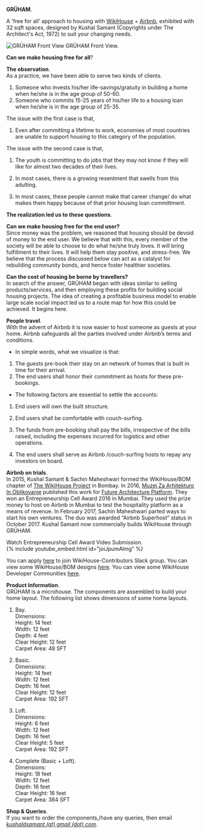 **GRÜHAM**.

A 'free for all' approach to housing with <a href="https://www.wikihouse.cc" target="_blank">WikiHouse</a> + <a href="https://www.airbnb.com" target="_blank">Airbnb</a>, exhibited with 32 sqft spaces, designed by Kushal Samant (Copyrights under The Architect's Act, 1972) to suit your changing needs.

![_GRÜHAM Front View_](https://66.media.tumblr.com/e5481b89c70eea291699fd1aa0b2cb07/38963e009a684668-9a/s540x810/35535c7ce385073f3b744383266a6e5de2567424.jpg)
GRÜHAM Front View.

**Can we make housing free for all**?

**The observation**.  
As a practice, we have been able to serve two kinds of clients.

1. Someone who invests his/her life-savings/gratuity in building a home when he/she is in the age group of 50-60.
1. Someone who commits 15-25 years of his/her life to a housing loan when he/she is in the age group of 25-35.

The issue with the first case is that,  
1. Even after committing a lifetime to work, economies of most countries are unable to support housing to this category of the population.

The issue with the second case is that,  
1. The youth is committing to do jobs that they may not know if they will like for almost two decades of their lives.

1. In most cases, there is a growing resentment that swells from this adulting.
1. In most cases, these people cannot make that career change/ do what makes them happy because of that prior housing loan committment.

**The realization led us to these questions**.

**Can we make housing free for the end user?**  
Since money was the problem, we reasoned that housing should be devoid of money to the end user. We believe that with this, every member of the society will be able to choose to do what he/she truly loves. It will bring fulfillment to their lives. It will help them stay positive, and stress-free. We believe that the process discussed below can act as a catalyst for rebuilding community bonds, and hence foster healthier societies.

**Can the cost of housing be borne by travellers?**  
In search of the answer, GRÜHAM began with ideas similar to selling products/services, and then employing these profits for building social housing projects. The idea of creating a profitable business model to enable large scale social impact led us to a route map for how this could be achieved. It begins here.

**People travel**.  
With the advent of Airbnb it is now easier to host someone as guests at your home. Airbnb safeguards all the parties involved under Airbnb’s terms and conditions.

- In simple words, what we visualize is that:

1. The guests pre-book their stay on an network of homes that is built in time for their arrival.
1. The end users shall honor their commitment as hosts for these pre-bookings.

- The following factors are essential to settle the accounts:

1. End users will own the built structure.
1. End users shall be comfortable with couch-surfing.

1. The funds from pre-booking shall pay the bills, irrespective of the bills raised, including the expenses incurred for logistics and other operations.
1. The end users shall serve as Airbnb /couch-surfing hosts to repay any investors on board.

**Airbnb on trials**.  
In 2015, Kushal Samant & Sachin Maheshwari formed the WikiHouse/BOM chapter of <a href="https://www.wikihouse.cc/Contributors" target="_blank">The WikiHouse Project</a> 
in Bombay. In 2016, <a href="http://www.mao.si" target="_blank">Muzej Za Arhitekturo In Oblikovanje</a> 
published this work for <a href="https://futurearchitectureplatform.org/projects/8e8af477-4aea-431b-a69f-74cd05862eac" target="_blank">Future Architecture Platform</a>. They won an Entrepreneurship Cell Award 2016 in Mumbai. They used the prize money to host on Airbnb in Mumbai to test the hospitality platform as a means of revenue. In February 2017, Sachin Maheshwari parted ways to start his own ventures. The duo was awarded “Airbnb Superhost” status in October 2017. Kushal Samant now commercially builds WikiHouse through GRÜHAM.

Watch Entrepreneurship Cell Award Video Submission.  
{% include youtube_embed.html id="joiJpumAlmg" %}  

You can apply <a href="https://opensystemslab.typeform.com/to/OHv4SE" target="_blank">here</a> to join WikiHouse-Contributors Slack group. You can view some WikiHouse/BOM designs <a href="https://sketchfab.com/WikiHouseBOM" target="_blank">here</a>. You can view some WikiHouse Developer Communities <a href="https://kvshvlin.github.io/pages/wikihouse_map.html" target="_blank">here</a>.

**Product Information**.  
GRÜHAM is a microhouse. The components are assembled to build your home layout. The following list shows dimensions of some home layouts.

1. Bay.  
Dimensions:  
Height: 14 feet  
Width: 12 feet  
Depth: 4 feet  
Clear Height: 12 feet  
Carpet Area: 48 SFT

1. Basic.  
Dimensions:  
Height: 14 feet  
Width: 12 feet  
Depth: 16 feet  
Clear Height: 12 feet  
Carpet Area: 192 SFT

1. Loft.  
Dimensions:  
Height: 6 feet  
Width: 12 feet  
Depth: 16 feet  
Clear Height: 5 feet  
Carpet Area: 192 SFT

1. Complete (Basic + Loft).  
Dimensions:  
Height: 18 feet  
Width: 12 feet  
Depth: 16 feet  
Clear Height: 16 feet  
Carpet Area: 384 SFT

**Shop & Queries**.  
If you want to order the components,/have any queries, then email  
[_kushaldsamant (at) gmail (dot) com_](mailto:kushaldsamant@gmail.com).
